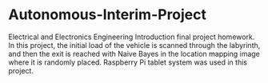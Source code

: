 # Autonomous-Interim-Project
Electrical and Electronics Engineering Introduction final project homework.
In this project, the initial load of the vehicle is scanned through the labyrinth, and then the exit is reached with Naive Bayes in the location mapping image where it is randomly placed.
Raspberry Pi tablet system was used in this project.
